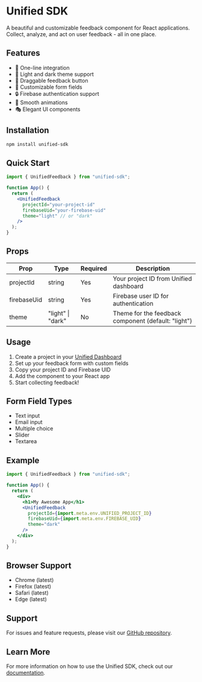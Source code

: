 # Unified SDK

A beautiful and customizable feedback component for React applications. Collect, analyze, and act on user feedback - all in one place.

## Features

- 🎯 One-line integration
- 🎨 Light and dark theme support
- 🔄 Draggable feedback button
- 📝 Customizable form fields
- 🔒 Firebase authentication support
- 💫 Smooth animations
- 🎭 Elegant UI components

## Installation

```bash
npm install unified-sdk
```

## Quick Start

```jsx
import { UnifiedFeedback } from "unified-sdk";

function App() {
  return (
    <UnifiedFeedback
      projectId="your-project-id"
      firebaseUid="your-firebase-uid"
      theme="light" // or "dark"
    />
  );
}
```

## Props

| Prop        | Type              | Required | Description                                         |
| ----------- | ----------------- | -------- | --------------------------------------------------- |
| projectId   | string            | Yes      | Your project ID from Unified dashboard              |
| firebaseUid | string            | Yes      | Firebase user ID for authentication                 |
| theme       | "light" \| "dark" | No       | Theme for the feedback component (default: "light") |

## Usage

1. Create a project in your [Unified Dashboard](https://unified-chi.vercel.app/dashboard)
2. Set up your feedback form with custom fields
3. Copy your project ID and Firebase UID
4. Add the component to your React app
5. Start collecting feedback!

## Form Field Types

- Text input
- Email input
- Multiple choice
- Slider
- Textarea

## Example

```jsx
import { UnifiedFeedback } from "unified-sdk";

function App() {
  return (
    <div>
      <h1>My Awesome App</h1>
      <UnifiedFeedback
        projectId={import.meta.env.UNIFIED_PROJECT_ID}
        firebaseUid={import.meta.env.FIREBASE_UID}
        theme="dark"
      />
    </div>
  );
}
```

## Browser Support

- Chrome (latest)
- Firefox (latest)
- Safari (latest)
- Edge (latest)

## Support

For issues and feature requests, please visit our [GitHub repository](https://github.com/romeirofernandes/unified).

## Learn More

For more information on how to use the Unified SDK, check out our [documentation](https://unified-chi.vercel.app/docs).

